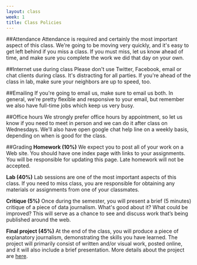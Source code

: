 ```yaml
---
layout: class
week: 1
title: Class Policies
---
```


##Attendance
Attendance is required and certainly the most important aspect of this class. We're going to be moving very quickly, and it's easy to get left behind if you miss a class. If you must miss, let us know ahead of time, and make sure you complete the work we did that day on your own.

##Internet use during class
Please don't use Twitter, Facebook, email or chat clients during class. It's distracting for all parties. If you're ahead of the class in lab, make sure your neighbors are up to speed, too. 

##Emailing
If you're going to email us, make sure to email us both. In general, we're pretty flexible and responsive to your email, but remember we also have full-time jobs which keep us very busy.

##Office hours
We strongly prefer office hours by appointment, so let us know if you need to meet in person and we can do it after class on Wednesdays. We'll also have open google chat help line on a weekly basis, depending on when is good for the class.

##Grading
**Homework (10%)**
We expect you to post all of your work on a Web site. You should have one index page with links to your assignments. You will be responsible for updating this page. Late homework will not be accepted.

**Lab (40%)**
Lab sessions are one of the most important aspects of this class. If you need to miss class, you are responsible for obtaining any materials or assignments from one of your classmates.

**Critique (5%)**
Once during the semester, you will present a brief (5 minutes) critique of a piece of data journalism. What's good about it? What could be improved? This will serve as a chance to see and discuss work that’s being
 published around the web.

**Final project (45%)**
At the end of the class, you will produce a piece of explanatory journalism, demonstrating the skills you have learned. The project will primarily consist of written and/or visual work, posted online, and it will also
 include a brief presentation. More details about the project are [here](../projects/index.html). 